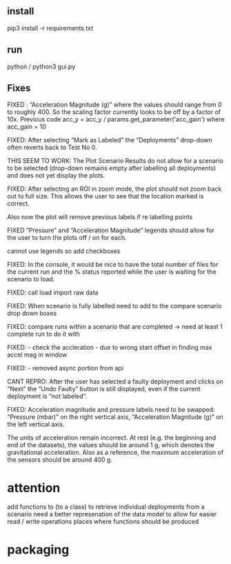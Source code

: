## install
pip3 install -r requirements.txt

## run
python / python3 gui.py

## Fixes


FIXED : “Acceleration Magnitude (g)” where the values should range from 0 to roughly 400. So the scaling factor currently looks to be off by a factor of 10x.
Previous code acc_y = acc_y / params.get_parameter('acc_gain') where acc_gain = 10

FIXED: After selecting “Mark as Labeled” the “Deployments” drop-down often reverts back to Test No 0.

THIS SEEM TO WORK: The Plot Scenario Results do not allow for a scenario to be selected (drop-down remains empty after labelling all deployments) and does not yet display the plots.

FIXED: After selecting an ROI in zoom mode, the plot should not zoom back out to full size. This allows the user to see that the location marked is correct.

Also now the plot will remove previous labels if re labelling points


FIXED “Pressure” and “Acceleration Magnitude” legends should allow for the user to turn the plots off / on for each.

cannot use legends so add checkboxes

FIXED: In the console, it would be nice to have the total number of files for the current run and the % status reported while the user is waiting for the scenario to load.

FIXED: call load import raw data 

FIXED: When scenario is fully labelled need to add to the compare scenario drop down boxes

FIXED: compare runs within a scenario that are completed -> need at least 1 complete run to do it with

FIXED: - check the accleration - due to wrong start offset in finding max accel mag in window

FIXED: - removed async portion from api

CANT REPRO: After the user has selected a faulty deployment and clicks on “Next” the “Undo Faulty” button is still displayed, even if the current deployment is “not labeled”.

FIXED: Acceleration magnitude and pressure labels need to be swapped: “Pressure (mbar)” on the right vertical axis, “Acceleration Magnitude (g)” on the left vertical axis.

The units of acceleration remain incorrect. At rest (e.g. the beginning and end of the datasets), the values should be around 1 g, which denotes the gravitational acceleration. Also as a reference, the maximum acceleration of the sensors should be around 400 g.


# attention
add functions to (to a class) to retrieve individual deployments from a scenario
need a better represenation of the data model to allow for easier read / write operations
places where functions should be produced

# packaging 